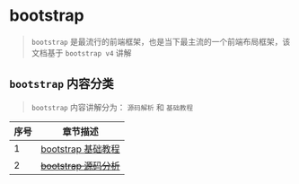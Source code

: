 # bootstrap

> `bootstrap` 是最流行的前端框架，也是当下最主流的一个前端布局框架，该文档基于 `bootstrap v4` 讲解

## `bootstrap` 内容分类

> `bootstrap` 内容讲解分为： `源码解析` 和 `基础教程`

| 序号 | 章节描述                                     |
| ---- | -------------------------------------------- |
| 1    | [bootstrap 基础教程](./base/README.md)       |
| 2    | ~~[bootstrap 源码分析](./SourceCode/README.md)~~ |
